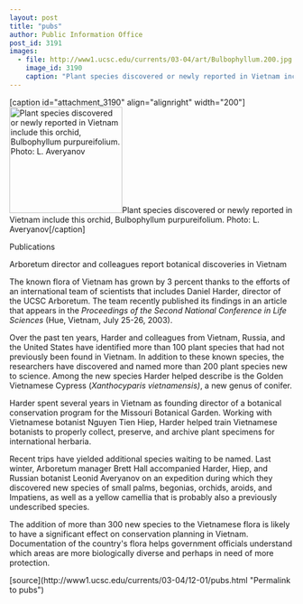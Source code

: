 ```yaml
---
layout: post
title: "pubs"
author: Public Information Office
post_id: 3191
images:
  - file: http://www1.ucsc.edu/currents/03-04/art/Bulbophyllum.200.jpg
    image_id: 3190
    caption: "Plant species discovered or newly reported in Vietnam include this orchid, Bulbophyllum purpureifolium. Photo: L. Averyanov"
---
```


[caption id="attachment_3190" align="alignright" width="200"]<a href="http://localhost/mysite/wp-content/uploads/2003/12/Bulbophyllum.200.jpg"><img class="size-full wp-image-3190" src="http://localhost/mysite/wp-content/uploads/2003/12/Bulbophyllum.200.jpg" alt="Plant species discovered or newly reported in Vietnam include this orchid, Bulbophyllum purpureifolium. Photo: L. Averyanov" width="200" height="188" /></a>Plant species discovered or newly reported in Vietnam include this orchid, Bulbophyllum purpureifolium. Photo: L. Averyanov[/caption]
<p class="pagehead">
  Publications
</p>
<p class="sectionhead">
  Arboretum director and colleagues report botanical discoveries in Vietnam
</p>
<p>
  The known flora of Vietnam has grown by 3 percent thanks to the efforts of an international team of scientists that includes Daniel Harder, director of the UCSC Arboretum. The team recently published its findings in an article that appears in the <i>Proceedings of the Second National Conference in Life Sciences</i> (Hue, Vietnam, July 25-26, 2003).<br>
</p>
<p>
  Over the past ten years, Harder and colleagues from Vietnam, Russia, and the United States have identified more than 100 plant species that had not previously been found in Vietnam. In addition to these known species, the researchers have discovered and named more than 200 plant species new to science. Among the new species Harder helped describe is the Golden Vietnamese Cypress (<i>Xanthocyparis vietnamensis)</i>, a new genus of conifer.<br>
</p>
<p>
  Harder spent several years in Vietnam as founding director of a botanical conservation program for the Missouri Botanical Garden. Working with Vietnamese botanist Nguyen Tien Hiep, Harder helped train Vietnamese botanists to properly collect, preserve, and archive plant specimens for international herbaria.<br>
</p>
<p>
  Recent trips have yielded additional species waiting to be named. Last winter, Arboretum manager Brett Hall accompanied Harder, Hiep, and Russian botanist Leonid Averyanov on an expedition during which they discovered new species of small palms, begonias, orchids, aroids, and Impatiens, as well as a yellow camellia that is probably also a previously undescribed species.<br>
</p>
<p>
  The addition of more than 300 new species to the Vietnamese flora is likely to have a significant effect on conservation planning in Vietnam. Documentation of the country's flora helps government officials understand which areas are more biologically diverse and perhaps in need of more protection.
</p>
<p>

</p>
<p>

</p>
[source](http://www1.ucsc.edu/currents/03-04/12-01/pubs.html "Permalink to pubs")
